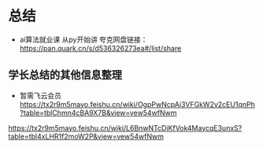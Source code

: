 # 总结
* ai算法就业课 从py开始讲
夸克网盘链接：
https://pan.quark.cn/s/d536326273ea#/list/share 







## 学长总结的其他信息整理
* 暂需飞云会员
https://tx2r9m5mayo.feishu.cn/wiki/OgpPwNcpAi3VFGkW2v2cEU1qnPh?table=tblChmn4cBA9X7B&view=vew54wfNwm

https://tx2r9m5mayo.feishu.cn/wiki/L6BnwNTcDiKfVok4MaycqE3unxS?table=tbl4xLHR1f2moW2P&view=vew54wfNwm

